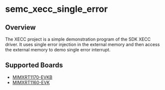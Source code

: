 # semc_xecc_single_error

## Overview
The XECC project is a simple demonstration program of the SDK XECC driver. It uses single error injection in the external memory
and then access the external memory to demo single error interrupt.

## Supported Boards
- [MIMXRT1170-EVKB](../../../../_boards/evkbmimxrt1170/driver_examples/xecc/semc/xecc_single_error/example_board_readme.md)
- [MIMXRT1160-EVK](../../../../_boards/evkmimxrt1160/driver_examples/xecc/semc/xecc_single_error/example_board_readme.md)
